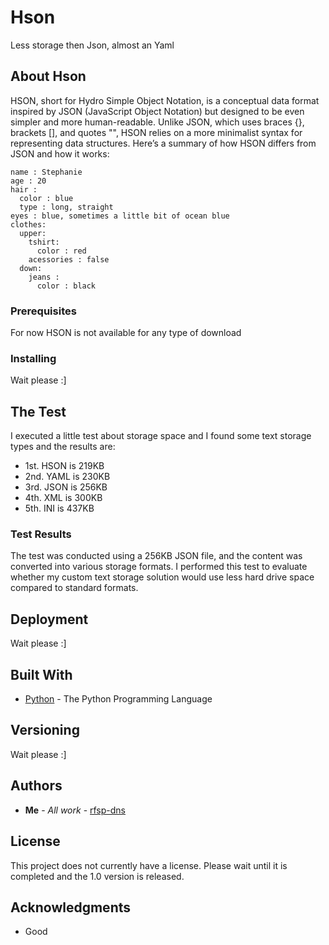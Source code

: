 # Hson
Less storage then Json, almost an Yaml

## About Hson

HSON, short for Hydro Simple Object Notation, is a conceptual data format inspired by JSON (JavaScript Object Notation) but designed to be even simpler and more human-readable. Unlike JSON, which uses braces {}, brackets [], and quotes "", HSON relies on a more minimalist syntax for representing data structures. Here’s a summary of how HSON differs from JSON and how it works:

```
name : Stephanie
age : 20
hair :
  color : blue
  type : long, straight
eyes : blue, sometimes a little bit of ocean blue
clothes:
  upper:
    tshirt:
      color : red
    acessories : false
  down:
    jeans :
      color : black
```

### Prerequisites

For now HSON is not available for any type of download

### Installing

Wait please :]

## The Test

I executed a little test about storage space and I found some text storage types and the results are:

* 1st. HSON is 219KB
* 2nd. YAML is 230KB
* 3rd. JSON is 256KB
* 4th. XML is 300KB
* 5th. INI is 437KB

### Test Results

The test was conducted using a 256KB JSON file, and the content was converted into various storage formats. I performed this test to evaluate whether my custom text storage solution would use less hard drive space compared to standard formats.

## Deployment

Wait please :]

## Built With

* [Python](https://www.python.org) - The Python Programming Language

## Versioning

Wait please :]

## Authors

* **Me** - *All work* - [rfsp-dns](https://github.com/rfsp-dns)

## License

This project does not currently have a license. Please wait until it is completed and the 1.0 version is released.

## Acknowledgments

* Good
